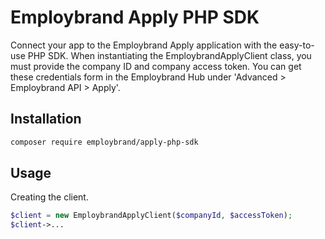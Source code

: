 # Employbrand Apply PHP SDK

Connect your app to the Employbrand Apply application with the easy-to-use PHP SDK. When instantiating the EmploybrandApplyClient class, you must provide the company ID and company access token. You can get these credentials form in the Employbrand Hub under 'Advanced > Employbrand API > Apply'.  

## Installation
```bash
composer require employbrand/apply-php-sdk
```

## Usage
Creating the client.
```php
$client = new EmploybrandApplyClient($companyId, $accessToken);
$client->...
```
